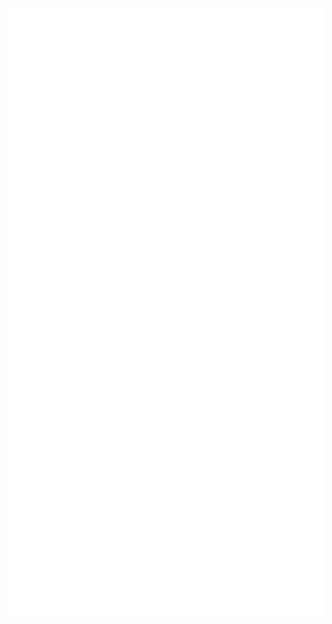<div align="center">

<img src="https://raw.githubusercontent.com/auravoid/auravoid/dist/github-metrics.svg" alt="Metrics">

</div>
